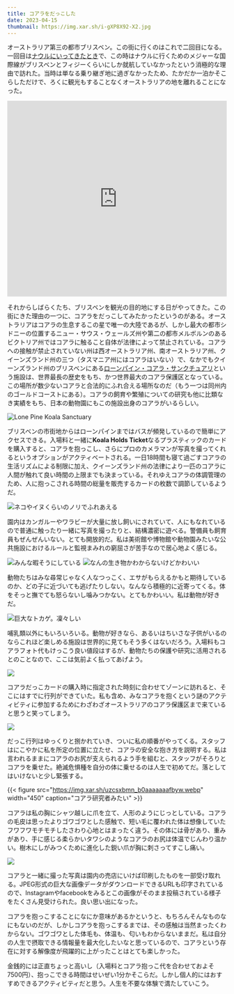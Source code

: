```yaml
---
title: コアラをだっこした
date: 2023-04-15
thumbnail: https://img.xar.sh/i-gXP8X92-X2.jpg
---
```


オーストラリア第三の都市ブリスベン。この街に行くのはこれで二回目になる。一回目は[ナウルにいってきたとき](/post/1585460287/)で、この時はナウルに行くためのメジャーな国際線がブリスベンとフィジーくらいにしか就航していなかったという消極的な理由で訪れた。当時は単なる乗り継ぎ地に過ぎなかったため、たかだか一泊かそこらしただけで、ろくに観光もすることなくオーストラリアの地を離れることになった。

<iframe src="https://www.google.com/maps/embed?pb=!1m18!1m12!1m3!1d1309139.1832254794!2d152.28260884813216!3d-27.75716562073895!2m3!1f0!2f0!3f0!3m2!1i1024!2i768!4f13.1!3m3!1m2!1s0x6b91579aac93d233%3A0x402a35af3deaf40!2z44Kq44O844K544OI44Op44Oq44KiIOOCr-OCpOODvOODs-OCuuODqeODs-ODiSDjg5bjg6rjgrnjg5njg7M!5e0!3m2!1sja!2sjp!4v1681306259816!5m2!1sja!2sjp" width="100%" height="450" style="border:0;" allowfullscreen="" loading="lazy" referrerpolicy="no-referrer-when-downgrade"></iframe>

それからしばらくたち、ブリスベンを観光の目的地にする日がやってきた。この街にきた理由の一つに、コアラをだっこしてみたかったというのがある。オーストラリアはコアラの生息するこの星で唯一の大陸であるが、しかし最大の都市シドニーの位置するニュー・サウス・ウェールズ州や第二の都市メルボルンのあるビクトリア州ではコアラに触ること自体が法律によって禁止されている。コアラへの接触が禁止されていない州は西オーストラリア州、南オーストラリア州、クイーンズランド州の三つ（タスマニア州にはコアラはいない）で、なかでもクイーンズランド州のブリスベンにある[ローンパイン・コアラ・サンクチュアリ](https://lonepinekoalasanctuary.com/)という施設は、世界最長の歴史をもち、かつ世界最大のコアラ保護区となっている。この場所が数少ないコアラと合法的にふれ合える場所なのだ（もう一つは同州内のゴールドコーストにある）。コアラの飼育や繁殖についての研究も他に比類なき実績をもち、日本の動物園にもこの施設出身のコアラがいるらしい。

![Lone Pine Koala Sanctuary](https://img.xar.sh/i-dd88NpN-X2.jpg)

ブリスベンの市街地からはローンパインまではバスが頻発しているので簡単にアクセスできる。入場料と一緒に**Koala Holds Ticket**なるプラスティックのカードを購入すると、コアラを抱っこし、さらにプロのカメラマンが写真を撮ってくれるというオプションがアクティベートされる。一日18時間も寝て過ごすコアラの生活リズムによる制限に加え、クイーンズランド州の法律により一匹のコアラに人間が触れて良い時間の上限までも決まっている。それゆえコアラの体調管理のため、人に抱っこされる時間の総量を販売するカードの枚数で調節しているようだ。

![ネコやイヌくらいのノリでふれあえる](https://img.xar.sh/i-KdLhFrf-X2.jpg)

園内はカンガルーやワラビーが大量に放し飼いにされていて、人にもなれているので普通に触ったり一緒に写真を撮ったりと、結構濃密に遊べる。警備員も飼育員もぜんぜんいない。とても開放的だ。私は美術館や博物館や動物園みたいな公共施設におけるルールと監視まみれの窮屈さが苦手なので居心地よく感じる。

![みんな暇そうにしている](https://img.xar.sh/i-Qhm5Bzr-X2.jpg)
![なんの生き物かわからないけどかわいい](https://img.xar.sh/i-kS83jV8-X2.jpg)

動物たちはみな尋常じゃなく人なつっこく、エサがもらえるかもと期待しているのか、どの子に近づいても逃げたりしない。なんなら積極的に近寄ってくる。体をそっと撫でても怒らないし噛みつかない。とてもかわいい。私は動物が好きだ。

![巨大なトカゲ。凜々しい](https://img.xar.sh/i-Hq3xFJk-X2.jpg)

哺乳類以外にもいろいろいる。動物が好きなら、あるいはちいさな子供がいるのならこれほど楽しめる施設は世界的に見てもそう多くはないだろう。入場料もコアラフォト代もけっこう良い値段はするが、動物たちの保護や研究に活用されるとのことなので、ここは気前よく払ってあげよう。

![](https://img.xar.sh/i-WVhtwRm-X2.jpg)

コアラだっこカードの購入時に指定された時刻に合わせてゾーンに訪れると、そこにはすでに行列ができていた。私も含め、みなコアラを抱くという謎のアクティビティに参加するためにわざわざオーストラリアのコアラ保護区まで来ていると思うと笑ってしまう。

![](https://img.xar.sh/i-gXP8X92-X2.jpg)

だっこ行列はゆっくりと捌かれていき、ついに私の順番がやってくる。スタッフはにこやかに私を所定の位置に立たせ、コアラの安全な抱き方を説明する。私は言われるままにコアラのお尻が支えられるよう手を組むと、スタッフがそろりとコアラを乗せた。絶滅危惧種を自分の体に乗せるのは人生で初めてだ。落としてはいけないと少し緊張する。

{{< figure src="https://img.xar.sh/uzcsxbmn_b0aaaaaaafbyw.webp" width="450" caption="コアラ研究者みたい" >}}

コアラは私の胸にシャツ越しに爪を立て、人形のようにじっとしている。コアラの毛皮は思ったよりゴワゴワとした感触で、短い毛に覆われた体は想像していたフワフワモチモチしたさわり心地とはまったく違う。その体には骨があり、重みがあり、手に感じる柔らかいタワシのようなコアラのお尻は体温でじんわり温かい。樹木にしがみつくために進化した鋭い爪が胸に刺さってすこし痛い。

![](https://img.xar.sh/i-sFDzHZG-X2.jpg)

コアラと一緒に撮った写真は園内の売店にいけば印刷したものを一部受け取れる。JPEG形式の巨大な画像データがダウンロードできるURLも印字されているので、Instagramやfacebookをみるとこの画像がそのまま投稿されている様子をたくさん見受けられた。良い思い出になった。

コアラを抱っこすることになにか意味があるかというと、もちろんそんなものなにもないのだが、しかしコアラを抱っこするまでは、その感触は当然まったくわからない。ゴワゴワとした体毛も、体温も、匂いもわからないままだ。私は自分の人生で摂取できる情報量を最大化したいなと思っているので、コアラという存在に対する解像度が飛躍的に上がったことはとても楽しかった。

金銭的には正直ちょっと高いし（入場料とコアラ抱っこ代を合わせておよそ7500円）、抱っこできる時間はせいぜい1分かそこらだ。しかし個人的にはおすすめできるアクティビティだと思う。人生を不要な体験で満たしていこう。
